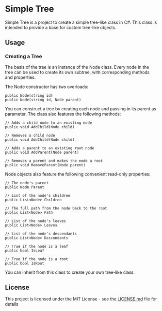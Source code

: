 # Simple Tree

Simple Tree is a project to create a simple tree-like class in C#. This class is intended to provide a base for custom tree-like objects.

## Usage

### Creating a Tree

The basis of the tree is an instance of the Node class. Every node in the tree can be used to create its own subtree, with corresponding methods and properties.

The Node constructor has two overloads:
```
public Node(string id)
public Node(string id, Node parent)
```

You can construct a tree by creating each node and passing in its parent as parameter. The class also features the following methods:

```
// Adds a child node to an existing node
public void AddChild(Node child)

// Removes a child node
public void AddChild(Node child)

// Adds a parent to an existing root node
public void AddParent(Node parent)

// Removes a parent and makes the node a root
public void RemoveParent(Node parent)
```

Node objects also feature the following convenient read-only properties:
```
// The node's parent
public Node Parent

// List of the node's children
public List<Node> Children

// The full path from the node back to the root
public List<Node> Path

// List of the node's leaves
public List<Node> Leaves

// List of the node's descendants
public List<Node> Descendants

// True if the node is a leaf
public bool IsLeaf

// True if the node is a root
public bool IsRoot
```

You can inherit from this class to create your own tree-like class.

## License

This project is licensed under the MIT License - see the [LICENSE.md](LICENSE.md) file for details